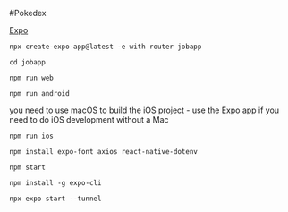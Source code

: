 #Pokedex 

[Expo](https://docs.expo.dev/router/introduction/)
```
npx create-expo-app@latest -e with router jobapp
```
```
cd jobapp
```
```
npm run web
```
```
npm run android
```
you need to use macOS to build the iOS project - use the Expo app if you need to do iOS development without a Mac
```
npm run ios
```

```
npm install expo-font axios react-native-dotenv
```
```
npm start
```
```
npm install -g expo-cli
```
```
npx expo start --tunnel
```